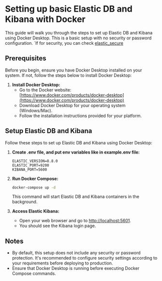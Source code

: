 # Setting up basic Elastic DB and Kibana with Docker

This guide will walk you through the steps to set up Elastic DB and Kibana using Docker Desktop. This is a basic setup with no security or password configuration.
`If for security, you can check [elastic_secure](./../elastic_secure/readme.md)  

## Prerequisites

Before you begin, ensure you have Docker Desktop installed on your system. If not, follow the steps below to install Docker Desktop:

1. **Install Docker Desktop:**
   - Go to the Docker website: [https://www.docker.com/products/docker-desktop](https://www.docker.com/products/docker-desktop)
   - Download Docker Desktop for your operating system (Windows/Mac).
   - Follow the installation instructions provided for your platform.

## Setup Elastic DB and Kibana

Follow these steps to set up Elastic DB and Kibana using Docker Desktop:

1. **Create .env file, and put env variables like in example.env file:**

   ```env
   ELASTIC_VERSION=8.8.0
   ELASTIC_PORT=9200
   KIBANA_PORT=5600

   ```

2. **Run Docker Compose:**

   ```bash
   docker-compose up -d
   ```

   This command will start Elastic DB and Kibana containers in the background.

3. **Access Elastic Kibana:**
   - Open your web browser and go to [http://localhost:5601](http://localhost:5601).
   - You should see the Kibana login page.

## Notes

- By default, this setup does not include any security or password protection. It's recommended to configure security settings according to your requirements before deploying to production.
- Ensure that Docker Desktop is running before executing Docker Compose commands.
